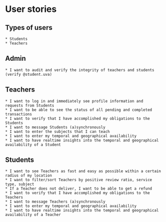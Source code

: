 # User stories

## Types of users
    * Students
    * Teachers


## Admin
    * I want to audit and verify the integrity of teachers and students (verify @student.uva)


## Teachers
    * I want to log in and immediately see profile information and requests from Students
    * I want to be able to see the status of all pending and completed transactions
    * I want to verify that I have accomplished my obligations to the Students
    * I want to message Students (a)synchronously 
    * I want to enter the subjects that I can teach
    * I want to enter my temporal and geographical availability
    * I want to have realtime insights into the temporal and geographical availability of a Student

## Students
    * I want to see Teachers as fast and easy as possible within a certain radius of my location
    * I want to filter/sort Teachers by positive review ratio, service type, subject
    * If a Teacher does not deliver, I want to be able to get a refund
    * I want to verify that I have accomplished my obligations to the Teachers
    * I want to message Teachers (a)synchronously 
    * I want to enter my temporal and geographical availability
    * I want to have realtime insights into the temporal and geographical availability of a Teacher
